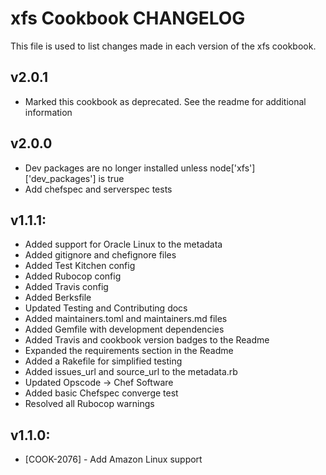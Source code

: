 # xfs Cookbook CHANGELOG
This file is used to list changes made in each version of the xfs cookbook.

## v2.0.1
- Marked this cookbook as deprecated. See the readme for additional information

## v2.0.0
- Dev packages are no longer installed unless node['xfs']['dev_packages'] is true
- Add chefspec and serverspec tests

## v1.1.1:
- Added support for Oracle Linux to the metadata
- Added gitignore and chefignore files
- Added Test Kitchen config
- Added Rubocop config
- Added Travis config
- Added Berksfile
- Updated Testing and Contributing docs
- Added maintainers.toml and maintainers.md files
- Added Gemfile with development dependencies
- Added Travis and cookbook version badges to the Readme
- Expanded the requirements section in the Readme
- Added a Rakefile for simplified testing
- Added issues_url and source_url to the metadata.rb
- Updated Opscode -> Chef Software
- Added basic Chefspec converge test
- Resolved all Rubocop warnings

## v1.1.0:
- [COOK-2076] - Add Amazon Linux support
